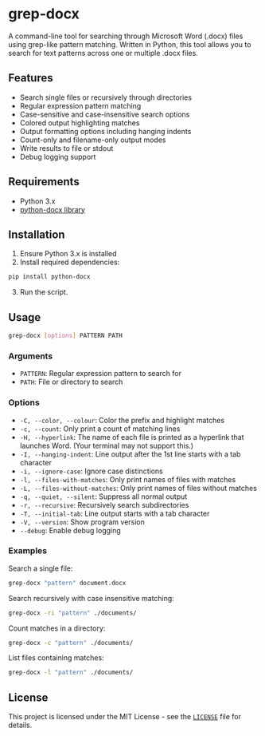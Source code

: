 # grep-docx

A command-line tool for searching through Microsoft Word (.docx) files using grep-like pattern matching. Written in Python, this tool allows you to search for text patterns across one or multiple .docx files.

## Features

- Search single files or recursively through directories
- Regular expression pattern matching
- Case-sensitive and case-insensitive search options
- Colored output highlighting matches
- Output formatting options including hanging indents
- Count-only and filename-only output modes
- Write results to file or stdout
- Debug logging support

## Requirements

- Python 3.x
- [python-docx library](https://github.com/python-openxml/python-docx)

## Installation

1. Ensure Python 3.x is installed
2. Install required dependencies:
```bash
pip install python-docx
```
3. Run the script.

## Usage

```bash
grep-docx [options] PATTERN PATH 
```

### Arguments

- `PATTERN`: Regular expression pattern to search for
- `PATH`: File or directory to search

### Options

- `-C, --color, --colour`: Color the prefix and highlight matches
- `-c, --count`: Only print a count of matching lines
- `-H, --hyperlink`: The name of each file is printed as a hyperlink that launches Word.  (Your terminal may not support this.)
- `-I, --hanging-indent`: Line output after the 1st line starts with a tab character
- `-i, --ignore-case`: Ignore case distinctions
- `-l, --files-with-matches`: Only print names of files with matches
- `-L, --files-without-matches`: Only print names of files without matches
- `-q, --quiet, --silent`: Suppress all normal output
- `-r, --recursive`: Recursively search subdirectories
- `-T, --initial-tab`: Line output starts with a tab character
- `-V, --version`: Show program version
- `--debug`: Enable debug logging

### Examples

Search a single file:
```bash
grep-docx "pattern" document.docx
```

Search recursively with case insensitive matching:
```bash
grep-docx -ri "pattern" ./documents/
```

Count matches in a directory:
```bash
grep-docx -c "pattern" ./documents/
```

List files containing matches:
```bash
grep-docx -l "pattern" ./documents/
```

## License

This project is licensed under the MIT License - see the [`LICENSE`](LICENSE) file for details.


